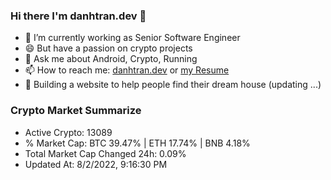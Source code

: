### Hi there I'm danhtran.dev 👋

- 🔭 I’m currently working as Senior Software Engineer
- 😄 But have a passion on crypto projects
- 💬 Ask me about Android, Crypto, Running 
- 📫 How to reach me: <a href="https://danhtran.dev" target="_blank">danhtran.dev</a> or <a href="Developer-Resume.pdf" target="_blank">my Resume</a>
- 🌱 Building a website to help people find their dream house (updating ...)

### Crypto Market Summarize
- Active Crypto: 13089
- % Market Cap: BTC 39.47% | ETH 17.74% | BNB 4.18%
- Total Market Cap Changed 24h: 0.09%
- Updated At: 8/2/2022, 9:16:30 PM
